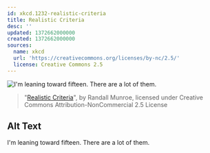```yaml
---
id: xkcd.1232-realistic-criteria
title: Realistic Criteria
desc: ''
updated: 1372662000000
created: 1372662000000
sources:
  name: xkcd
  url: 'https://creativecommons.org/licenses/by-nc/2.5/'
  license: Creative Commons 2.5
---
```

![I'm leaning toward fifteen. There are a lot of them.](https://imgs.xkcd.com/comics/realistic_criteria.png)
> "[Realistic Criteria](https://xkcd.com/1232/)", by Randall Munroe, licensed under Creative Commons Attribution-NonCommercial 2.5 License

## Alt Text
I'm leaning toward fifteen. There are a lot of them.
